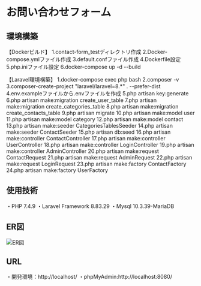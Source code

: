 # お問い合わせフォーム

## 環境構築

【Dockerビルド】
1.contact-form_testディレクトリ作成
2.Docker-compose.ymlファイル作成
3.default.confファイル作成
4.Dockerfile設定
5.php.iniファイル設定
6.docker-compose up -d --build

【Laravel環境構築】
1.docker-compose exec php bash
2.composer -v
3.composer-create-project "laravel/laravel=8.*" . --prefer-dist
4.env.exampleファイルから.envファイルを作成
5.php artisan key:generate
6.php artisan make:migration create_user_table
7.php artisan make:migration create_categories_table
8.php artisan make:migration create_contacts_table
9.php artisan migrate
10.php artisan make:model user
11.php artisan make:model category
12.php artisan make:model contact
13.php artisan make:seeder CategoriesTablesSeeder
14.php artisan make:seeder ContactSeeder
15.php artisan db:seed
16.php artisan make:controller ContactController
17.php artisan make:controller UserController
18.php artisan make:controller LoginController
19.php artisan make:controller AdminController
20.php artisan make:request ContactRequest
21.php artisan make:request AdminRequest
22.php artisan make:request LoginRequest
23.php artisan make:factory ContactFactory
24.php artisan make:factory UserFactory

## 使用技術

・PHP 7.4.9
・Laravel Framework 8.83.29
・Mysql 10.3.39-MariaDB

## ER図

![ER図](./public/images/contact-form_test.drawio.png)

## URL

・開発環境：http://localhost/
・phpMyAdmin:http://localhost:8080/

